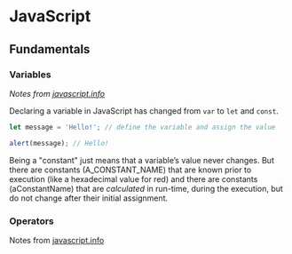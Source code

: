# JavaScript

## Fundamentals

### Variables

*Notes from [javascript.info](https://javascript.info/variables)*

Declaring a variable in JavaScript has changed from `var` to `let` and `const`.

```javascript
let message = 'Hello!'; // define the variable and assign the value

alert(message); // Hello!
```

Being a "constant" just means that a variable’s value never changes. But there are constants (A_CONSTANT_NAME) that are known prior to execution (like a hexadecimal value for red) and there are constants (aConstantName) that are *calculated* in run-time, during the execution, but do not change after their initial assignment.

### Operators

Notes from [javascript.info](https://javascript.info/operators)